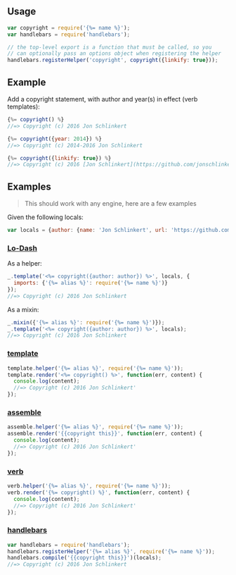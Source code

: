 ## Usage

```js
var copyright = require('{%= name %}');
var handlebars = require('handlebars');

// the top-level export is a function that must be called, so you 
// can optionally pass an options object when registering the helper
handlebars.registerHelper('copyright', copyright({linkify: true}));
```

## Example

Add a copyright statement, with author and year(s) in effect (verb templates):

```js
{%= copyright() %}
//=> Copyright (c) 2016 Jon Schlinkert

{%= copyright({year: 2014}) %}
//=> Copyright (c) 2014-2016 Jon Schlinkert

{%= copyright({linkify: true}) %}
//=> Copyright (c) 2016 [Jon Schlinkert](https://github.com/jonschlinkert)
```

## Examples

> This should work with any engine, here are a few examples

Given the following locals:

```js
var locals = {author: {name: 'Jon Schlinkert', url: 'https://github.com/jonschlinkert'}};
```

### [Lo-Dash](https://github.com/jonschlinkert/template)

As a helper:

```js
_.template('<%= copyright({author: author}) %>', locals, {
  imports: {'{%= alias %}': require('{%= name %}')}
});
//=> Copyright (c) 2016 Jon Schlinkert
```

As a mixin:

```js
_.mixin({'{%= alias %}': require('{%= name %}')});
_.template('<%= copyright({author: author}) %>', locals);
//=> Copyright (c) 2016 Jon Schlinkert
```

### [template](https://github.com/jonschlinkert/template)

```js
template.helper('{%= alias %}', require('{%= name %}'));
template.render('<%= copyright() %>', function(err, content) {
  console.log(content);
  //=> Copyright (c) 2016 Jon Schlinkert'
});
```

### [assemble](https://github.com/assemble/assemble)

```js
assemble.helper('{%= alias %}', require('{%= name %}'));
assemble.render('{{copyright this}}', function(err, content) {
  console.log(content);
  //=> Copyright (c) 2016 Jon Schlinkert'
});
```

### [verb](https://github.com/jonschlinkert/verb)

```js
verb.helper('{%= alias %}', require('{%= name %}'));
verb.render('{%= copyright() %}', function(err, content) {
  console.log(content);
  //=> Copyright (c) 2016 Jon Schlinkert'
});
```

### [handlebars](https://github.com/wycats/handlebars.js/)

```js
var handlebars = require('handlebars');
handlebars.registerHelper('{%= alias %}', require('{%= name %}'));
handlebars.compile('{{copyright this}}')(locals);
//=> Copyright (c) 2016 Jon Schlinkert
```
